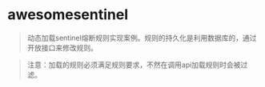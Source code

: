 # awesomesentinel

> 动态加载sentinel熔断规则实现案例。规则的持久化是利用数据库的，通过开放接口来修改规则。

> 注意：加载的规则必须满足规则要求，不然在调用api加载规则时会被过滤。
